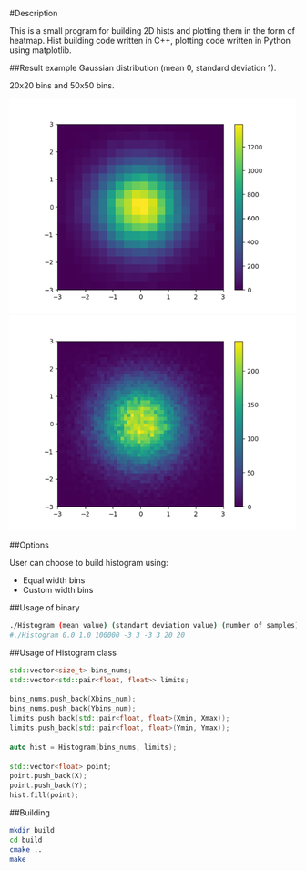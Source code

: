 #Description

This is a small program for building 2D hists and plotting them in the form of heatmap. Hist building code written in C++, plotting code written in Python using matplotlib.

##Result example
Gaussian distribution (mean 0, standard deviation 1). 

20x20 bins and 50x50 bins.

![Alt text](images/Figure_1_20_20.png?raw=true "20x20")
![Alt text](images/Figure_2_50_50.png?raw=true "50x50")

##Options

User can choose to build histogram using:
* Equal width bins
* Custom width bins

##Usage of binary
```bash
./Histogram (mean value) (standart deviation value) (number of samples) (x min) (x max) (y min) (y max) (x axis bin count) (y axis bin count)
#./Histogram 0.0 1.0 100000 -3 3 -3 3 20 20
```

##Usage of Histogram class
```C++
std::vector<size_t> bins_nums;
std::vector<std::pair<float, float>> limits;

bins_nums.push_back(Xbins_num);
bins_nums.push_back(Ybins_num);
limits.push_back(std::pair<float, float>(Xmin, Xmax));
limits.push_back(std::pair<float, float>(Ymin, Ymax));

auto hist = Histogram(bins_nums, limits);

std::vector<float> point;
point.push_back(X);
point.push_back(Y);
hist.fill(point);
```

##Building
```bash
mkdir build
cd build
cmake ..
make
```



